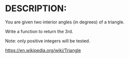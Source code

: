 # DESCRIPTION:

You are given two interior angles (in degrees) of a triangle.

Write a function to return the 3rd.

Note: only positive integers will be tested.

https://en.wikipedia.org/wiki/Triangle

